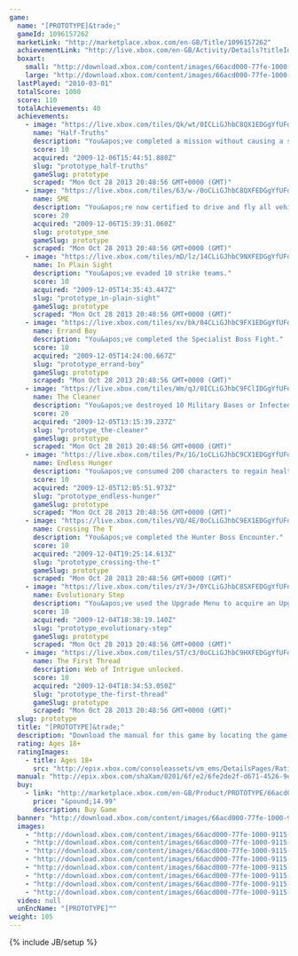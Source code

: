 ```yaml
---
game: 
  name: "[PROTOTYPE]&trade;"
  gameId: 1096157262
  marketLink: "http://marketplace.xbox.com/en-GB/Title/1096157262"
  achievementLink: "http://live.xbox.com/en-GB/Activity/Details?titleId=1096157262"
  boxart: 
    small: "http://download.xbox.com/content/images/66acd000-77fe-1000-9115-d8024156084e/2057/boxartsm.jpg"
    large: "http://download.xbox.com/content/images/66acd000-77fe-1000-9115-d8024156084e/2057/boxartlg.jpg"
  lastPlayed: "2010-03-01"
  totalScore: 1000
  score: 110
  totalAchievements: 40
  achievements: 
    - image: "https://live.xbox.com/tiles/Qk/wt/0ICLiGJhbC8QX1EDGgYfUFdlL2FjaC8wLzJlZWQAAAAA5+fn-wJMXA==.jpg"
      name: "Half-Truths"
      description: "You&apos;ve completed a mission without causing a single Military Alert."
      score: 10
      acquired: "2009-12-06T15:44:51.880Z"
      slug: "prototype_half-truths"
      gameSlug: prototype
      scraped: "Mon Oct 28 2013 20:48:56 GMT+0000 (GMT)"
    - image: "https://live.xbox.com/tiles/63/w-/0oCLiGJhbC8QXFEDGgYfUFdlL2FjaC8wLzJlZmQAAAAA5+fn-RB89Q==.jpg"
      name: SME
      description: "You&apos;re now certified to drive and fly all vehicles."
      score: 20
      acquired: "2009-12-06T15:39:31.060Z"
      slug: prototype_sme
      gameSlug: prototype
      scraped: "Mon Oct 28 2013 20:48:56 GMT+0000 (GMT)"
    - image: "https://live.xbox.com/tiles/mD/lz/14CLiGJhbC9NXFEDGgYfUFdlL2FjaC8wLzJlZjkAAAAA5+fn+Fw5hg==.jpg"
      name: In Plain Sight
      description: "You&apos;ve evaded 10 strike teams."
      score: 10
      acquired: "2009-12-05T14:35:43.447Z"
      slug: "prototype_in-plain-sight"
      gameSlug: prototype
      scraped: "Mon Oct 28 2013 20:48:56 GMT+0000 (GMT)"
    - image: "https://live.xbox.com/tiles/xv/bk/04CLiGJhbC9FX1EDGgYfUFdlL2FjaC8wLzJlZTEAAAAA5+fn-Mv22A==.jpg"
      name: Errand Boy
      description: "You&apos;ve completed the Specialist Boss Fight."
      score: 10
      acquired: "2009-12-05T14:24:00.667Z"
      slug: "prototype_errand-boy"
      gameSlug: prototype
      scraped: "Mon Oct 28 2013 20:48:56 GMT+0000 (GMT)"
    - image: "https://live.xbox.com/tiles/Wm/qJ/0ICLiGJhbC9FClIDGgYfUFdlL2FjaC8wLzJmMDEAAAAA5+fn-6ZqRA==.jpg"
      name: The Cleaner
      description: "You&apos;ve destroyed 10 Military Bases or Infected Hives in New York City."
      score: 20
      acquired: "2009-12-05T13:15:39.237Z"
      slug: "prototype_the-cleaner"
      gameSlug: prototype
      scraped: "Mon Oct 28 2013 20:48:56 GMT+0000 (GMT)"
    - image: "https://live.xbox.com/tiles/Px/1G/1oCLiGJhbC9CX1EDGgYfUFdlL2FjaC8wLzJlZTYAAAAA5+fn+WkdIQ==.jpg"
      name: Endless Hunger
      description: "You&apos;ve consumed 200 characters to regain health."
      score: 10
      acquired: "2009-12-05T12:05:51.973Z"
      slug: "prototype_endless-hunger"
      gameSlug: prototype
      scraped: "Mon Oct 28 2013 20:48:56 GMT+0000 (GMT)"
    - image: "https://live.xbox.com/tiles/VQ/4E/0oCLiGJhbC9EX1EDGgYfUFdlL2FjaC8wLzJlZTAAAAAA5+fn-SsOSw==.jpg"
      name: Crossing The T
      description: "You&apos;ve completed the Hunter Boss Encounter."
      score: 10
      acquired: "2009-12-04T19:25:14.613Z"
      slug: "prototype_crossing-the-t"
      gameSlug: prototype
      scraped: "Mon Oct 28 2013 20:48:56 GMT+0000 (GMT)"
    - image: "https://live.xbox.com/tiles/zY/3+/0YCLiGJhbC8SXFEDGgYfUFdlL2FjaC8wLzJlZmYAAAAA5+fn-tGN0w==.jpg"
      name: Evolutionary Step
      description: "You&apos;ve used the Upgrade Menu to acquire an Upgrade."
      score: 10
      acquired: "2009-12-04T18:38:19.140Z"
      slug: "prototype_evolutionary-step"
      gameSlug: prototype
      scraped: "Mon Oct 28 2013 20:48:56 GMT+0000 (GMT)"
    - image: "https://live.xbox.com/tiles/ST/c3/0oCLiGJhbC9HXFEDGgYfUFdlL2FjaC8wLzJlZjMAAAAA5+fn-Rg3Vw==.jpg"
      name: The First Thread
      description: Web of Intrigue unlocked.
      score: 10
      acquired: "2009-12-04T18:34:53.050Z"
      slug: "prototype_the-first-thread"
      gameSlug: prototype
      scraped: "Mon Oct 28 2013 20:48:56 GMT+0000 (GMT)"
  slug: prototype
  title: "[PROTOTYPE]&trade;"
  description: "Download the manual for this game by locating the game on http://marketplace.xbox.com and selecting &ldquo;See Game Manual&quot;.   New York 2009. You are the PROTOTYPE. Armed with amazing shapeshifting abilities, hunt your way to the heart of the conspiracy which created you, and make those responsible pay."
  rating: Ages 18+
  ratingImages: 
    - title: Ages 18+
      src: "http://epix.xbox.com/consoleassets/vm_ems/DetailsPages/RatingSystemID/14/default/Values/14005.png"
  manual: "http://epix.xbox.com/shaXam/0201/6f/e2/6fe2de2f-d671-4526-9e43-9a62ddb1d7ea.PDF?v=1#prototype-EN.PDF"
  buy: 
    - link: "http://marketplace.xbox.com/en-GB/Product/PROTOTYPE/66acd000-77fe-1000-9115-d8024156084e?purchase=1&amp;DownloadType=Game"
      price: "&pound;14.99"
      description: Buy Game
  banner: "http://download.xbox.com/content/images/66acd000-77fe-1000-9115-d8024156084e/1033/banner.png"
  images: 
    - "http://download.xbox.com/content/images/66acd000-77fe-1000-9115-d8024156084e/1033/screenlg1.jpg"
    - "http://download.xbox.com/content/images/66acd000-77fe-1000-9115-d8024156084e/1033/screenlg2.jpg"
    - "http://download.xbox.com/content/images/66acd000-77fe-1000-9115-d8024156084e/1033/screenlg3.jpg"
    - "http://download.xbox.com/content/images/66acd000-77fe-1000-9115-d8024156084e/1033/screenlg4.jpg"
    - "http://download.xbox.com/content/images/66acd000-77fe-1000-9115-d8024156084e/1033/screenlg5.jpg"
    - "http://download.xbox.com/content/images/66acd000-77fe-1000-9115-d8024156084e/1033/screenlg6.jpg"
    - "http://download.xbox.com/content/images/66acd000-77fe-1000-9115-d8024156084e/1033/screenlg7.jpg"
    - "http://download.xbox.com/content/images/66acd000-77fe-1000-9115-d8024156084e/1033/screenlg8.jpg"
  video: null
  unEncName: "[PROTOTYPE]™"
weight: 105
---
```

{% include JB/setup %}